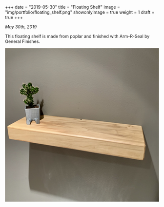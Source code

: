 +++
date = "2019-05-30"
title = "Floating Shelf"
image = "img/portfolio/floating_shelf.png"
showonlyimage = true
weight = 1
draft = true
+++

*May 30th, 2019*

This floating shelf is made from poplar and finished with Arm-R-Seal by General Finishes.

![Floating Shelf][1]

[1]: /img/portfolio/floating_shelf.png
